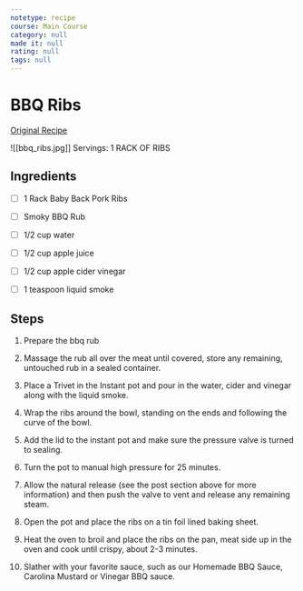 ```yaml
---
notetype: recipe
course: Main Course
category: null
made it: null
rating: null
tags: null
---
```

# BBQ Ribs

[Original Recipe](https://ohsweetbasil.com/smoky-bbq-instant-pot-ribs-recipe)

![[bbq_ribs.jpg]]
Servings: 1 RACK OF RIBS

## Ingredients
- [ ] 1 Rack Baby Back Pork Ribs- [ ] Smoky BBQ Rub- [ ] 1/2 cup water- [ ] 1/2 cup apple juice- [ ] 1/2 cup apple cider vinegar- [ ] 1 teaspoon liquid smoke

## Steps
1) Prepare the bbq rub

2) Massage the rub all over the meat until covered, store any remaining, untouched rub in a sealed container.

3) Place a Trivet in the Instant pot and pour in the water, cider and vinegar along with the liquid smoke.

4) Wrap the ribs around the bowl, standing on the ends and following the curve of the bowl.

5) Add the lid to the instant pot and make sure the pressure valve is turned to sealing.

6) Turn the pot to manual high pressure for 25 minutes.

7) Allow the natural release (see the post section above for more information) and then push the valve to vent and release any remaining steam.

8) Open the pot and place the ribs on a tin foil lined baking sheet.

9) Heat the oven to broil and place the ribs on the pan, meat side up in the oven and cook until crispy, about 2-3 minutes.

10) Slather with your favorite sauce, such as our Homemade BBQ Sauce, Carolina Mustard or Vinegar BBQ sauce.

